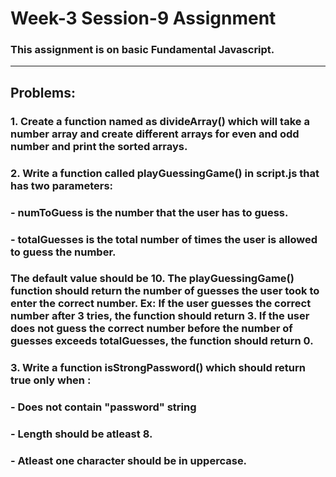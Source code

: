 # Week-3 Session-9 Assignment

### This assignment is on basic Fundamental Javascript.

---
## Problems:

### 1. Create a function named as divideArray() which will take a number array and create different arrays for even and odd number and print the sorted arrays.

### 2. Write a function called playGuessingGame() in script.js that has two parameters:
### - numToGuess is the number that the user has to guess.
### - totalGuesses is the total number of times the user is allowed to guess the number.
### The default value should be 10. The playGuessingGame() function should return the number of guesses the user took to enter the correct number. Ex: If the user guesses the correct number after 3 tries, the function should return 3. If the user does not guess the correct number before the number of guesses exceeds totalGuesses, the function should return 0.

### 3. Write a function isStrongPassword() which should return true only when :
### - Does not contain "password" string
### - Length should be atleast 8.
### - Atleast one character should be in uppercase.